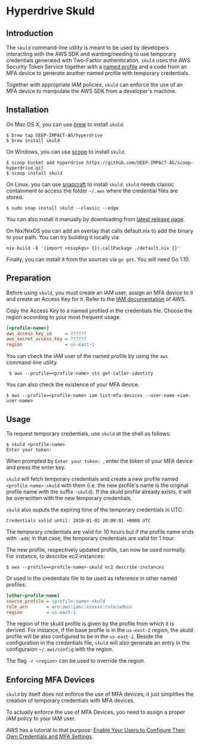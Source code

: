 # Hyperdrive Skuld

## Introduction

The `skuld` command-line utility is meant to be used by developers interacting with the AWS SDK and wanting/needing to use temporary credentials generated with Two-Factor authentication. `skuld` uses the AWS Security Token Service together with a [named profile](https://docs.aws.amazon.com/cli/latest/userguide/cli-multiple-profiles.html) and a code from an MFA device to generate another named profile with temporary credentials.

Together with appropriate IAM policies, `skuld` can enforce the use of an MFA device to manipulate the AWS SDK from a developer's machine.

## Installation

On Mac OS X, you can use [brew](https://brew.sh) to install `skuld`.

```
$ brew tap DEEP-IMPACT-AG/hyperdrive
$ brew install skuld
```

On Windows, you can use [scoop](https://scoop.sh) to install `skuld`.

```
$ scoop bucket add hyperdrive https://github.com/DEEP-IMPACT-AG/scoop-hyperdrive.git
$ scoop install skuld
```

On Linux, you can use [snapcraft](https://snapcraft.io) to install
`skuld`. `skuld` needs classic containment to access the folder `~/.aws`
where the credential files are stored.

```
$ sudo snap install skuld --classic --edge
```


You can also install it manually by downloading from
[latest release page](https://github.com/DEEP-IMPACT-AG/skuld/releases/latest).

On Nix/NixOS you can add an overlay that calls default.nix to add the binary to your path.
You can try building it locally via:
```
nix-build -E '(import <nixpkgs> {}).callPackage ./default.nix {}'
```

Finally, you can install it from the sources via `go get`. You will need
Go 1.10.

## Preparation

Before using `skuld`, you must create an IAM user, assign an MFA device to it and create an Access Key for it. Refer to the [IAM documentation](https://docs.aws.amazon.com/IAM/latest/UserGuide/id_users.html) of AWS.

Copy the Access Key to a named profiled in the credentials file. Choose the region according to your most frequent usage.

```ini
[<profile-name>]
aws_access_key_id     = ??????
aws_secret_access_key = ??????
region                = us-east-1
```

You can check the IAM user of the named profile by using the `aws` command-line utility.

```
 $ aws --profile=<profile-name> sts get-caller-identity
```

You can also check the existence of your MFA device.

```
$ aws --profile=<profile-name> iam list-mfa-devices --user-name <iam-user-name>
```

## Usage

To request temporary credentials, use `skuld` at the shell as follows:

```
$ skuld <profile-name>
Enter your token: 
```

When prompted by `Enter your token: `, enter the token of your MFA device and press the enter key.

`skuld` will fetch temporary credentials and create a new profile named  `<profile-name>-skuld` with them (i.e. the new profile's name is the original profile name with the suffix `-skuld`). If the skuld profile already exists, it will be overwritten with the new temporary credentials.

`skuld` also ouputs the expiring time of the temporary credentials in UTC:

```
Credentials valid until: 2018-01-02 20:00:01 +0000 UTC
```

The temporary credentials are valid for 10 hours but if the profile name ends with `-adm`; in that case, the temporary credentials are valid for 1 hour.

The new profile, respectively updated profile, can now be used normally. For instance, to describe ec2 instances:

```
$ aws --profile=<profile-name>-skuld ec2 describe-instances
```

Or used in the credentials file to be used as reference in other named profiles:

```ini
[other-profile-name]
source_profile = <profile-name>-skuld
role_arn       = arn:aws:iam::xxxxxx:role/admin
region         = us-east-1
```

The region of the skuld profile is given by the profile from which it is derived. For instance, if the base profile is in the `us-east-2` region, the skuld profile will be also configured to be in the `us-east-2`. Beside the configuration in the credentials file, `skuld` will also generate an entry in the configuraion `~/.aws/config` with the region.

The flag `-r <region>` can be used to override the region.

## Enforcing MFA Devices

`skuld` by itself does not enforce the use of MFA devices; it just simplifies the creation of temporary credentials with MFA devices.

To actually enforce the use of MFA Devices, you need to assign a proper IAM policy to your IAM user.

AWS has a tutorial to that purpose: [Enable Your Users to Configure Their Own Credentials and MFA Settings](https://docs.aws.amazon.com/IAM/latest/UserGuide/tutorial_users-self-manage-mfa-and-creds.html).
